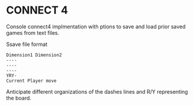 # CONNECT 4

Console connect4 implmentation with ptions to save and load prior saved games from text files.

Ssave file format
```
Dimension1 Dimension2 
----
----
----
YRY- 
Current Player move
```

Anticipate different organizations of the dashes lines and R/Y representing the board. 